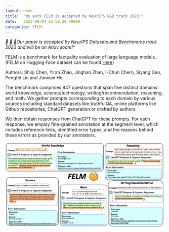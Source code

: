 ```yaml
---
layout: home
title:  "My work FELM is accepted by NeurIPS D&B track 2023!"
date:   2023-09-04 23:59:29 +0800
categories: FELM.
---
```



*🎉 🎉 🎉Our paper is accepted by NeurIPS Datasets and Benchmarks track 2023 and will be on Arxiv soon!!** 

 FELM is a benchmark for factuality evaluation of large language models.(FELM on Hugging Face dataset can be found [Here](https://huggingface.co/datasets/hkust-nlp/felm))
 
 Authors: Shiqi Chen, Yiran Zhao, Jinghan Zhan, I-Chun Chern, Siyang Gao, Pengfei Liu and Junxian He.

The benchmark comprises 847 questions that span five distinct domains: world knowledge, science/technology, writing/recommendation, reasoning, and math. We gather prompts corresponding to each domain by various sources including standard datasets like truthfulQA, online platforms like Github repositories, ChatGPT generation or drafted by authors.

 We then obtain responses from ChatGPT for these prompts. For each response, we employ fine-grained annotation at the segment level, which includes reference links, identified error types, and the reasons behind these errors as provided by our annotators.

![](image/felm_examples.png)